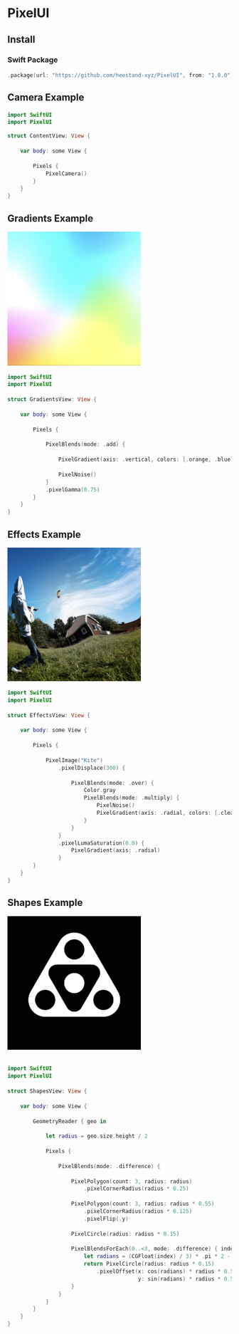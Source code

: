 # PixelUI

## Install

### Swift Package

~~~~swift
.package(url: "https://github.com/heestand-xyz/PixelUI", from: "1.0.0")
~~~~

## Camera Example

```swift
import SwiftUI
import PixelUI
```

```swift
struct ContentView: View {

    var body: some View {

        Pixels {
            PixelCamera()
        }
    }
}
```

## Gradients Example

<img src="https://github.com/heestand-xyz/PixelUI/blob/main/Assets/Images/PixelUI-Example-2.png?raw=true" width="300">

```swift
import SwiftUI
import PixelUI

struct GradientsView: View {
    
    var body: some View {
        
        Pixels {
                    
            PixelBlends(mode: .add) {
                
                PixelGradient(axis: .vertical, colors: [.orange, .blue])
                
                PixelNoise()
            }
            .pixelGamma(0.75)
        }
    }
}
```

## Effects Example

<img src="https://github.com/heestand-xyz/PixelUI/blob/main/Assets/Images/PixelUI-Example-3.png?raw=true" width="300">

```swift
import SwiftUI
import PixelUI

struct EffectsView: View {
    
    var body: some View {
        
        Pixels {
            
            PixelImage("Kite")
                .pixelDisplace(300) {
                    
                    PixelBlends(mode: .over) {
                        Color.gray
                        PixelBlends(mode: .multiply) {
                            PixelNoise()
                            PixelGradient(axis: .radial, colors: [.clear, .white])
                        }
                    }
                }
                .pixelLumaSaturation(0.0) {
                    PixelGradient(axis: .radial)
                }
        }
    }
}
```

## Shapes Example

<img src="https://github.com/heestand-xyz/PixelUI/blob/main/Assets/Images/PixelUI-Example-1.png?raw=true" width="300">

```swift

import SwiftUI
import PixelUI

struct ShapesView: View {
    
    var body: some View {
        
        GeometryReader { geo in
            
            let radius = geo.size.height / 2
            
            Pixels {
                
                PixelBlends(mode: .difference) {
                    
                    PixelPolygon(count: 3, radius: radius)
                        .pixelCornerRadius(radius * 0.25)
                    
                    PixelPolygon(count: 3, radius: radius * 0.55)
                        .pixelCornerRadius(radius * 0.125)
                        .pixelFlip(.y)
                    
                    PixelCircle(radius: radius * 0.15)
                    
                    PixelBlendsForEach(0..<3, mode: .difference) { index in
                        let radians = (CGFloat(index) / 3) * .pi * 2 - .pi / 2
                        return PixelCircle(radius: radius * 0.15)
                            .pixelOffset(x: cos(radians) * radius * 0.5,
                                         y: sin(radians) * radius * 0.5)
                    }
                }
            }
        }
    }
}
```
